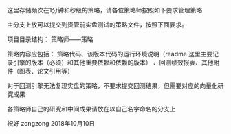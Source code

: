 这里存储频次在1分钟和秒级的策略，请各位策略师按照如下要求管理策略

主分支上放可以提交到资管前实盘测试的策略文件，按照下面要求。

项目目录结构：
策略师——策略

策略内容应包括：
策略代码、该版本代码的运行环境说明（readme 这里主要记录引擎的版本（必须）和其他重要依赖和依赖的版本）
、回测绩效报表、其他附件（图表、论文引用等）

对于回测引擎无法复现实盘的策略，不要求提交回测结果，但需要对应的向量化研究成果

各策略师自己的研究和中间成果请放在以自己名字命名的分支上

祝好
zongzong
2018年10月10日